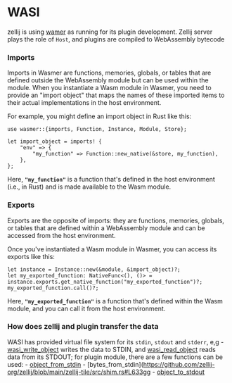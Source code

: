 # WASI
zellij is using [wamer](https://wasmer.io/) as running for its plugin development. Zellij server plays the role of `Host`, and plugins are compiled to WebAssembly bytecode

### **Imports**

Imports in Wasmer are functions, memories, globals, or tables that are defined outside the WebAssembly module but can be used within the module. When you instantiate a Wasm module in Wasmer, you need to provide an "import object" that maps the names of these imported items to their actual implementations in the host environment.

For example, you might define an import object in Rust like this:

```
use wasmer::{imports, Function, Instance, Module, Store};

let import_object = imports! {
    "env" => {
        "my_function" => Function::new_native(&store, my_function),
    },
};
```

Here, **`"my_function"`** is a function that's defined in the host environment (i.e., in Rust) and is made available to the Wasm module.

### **Exports**

Exports are the opposite of imports: they are functions, memories, globals, or tables that are defined within a WebAssembly module and can be accessed from the host environment.

Once you've instantiated a Wasm module in Wasmer, you can access its exports like this:

```
let instance = Instance::new(&module, &import_object)?;
let my_exported_function: NativeFunc<(), ()> = instance.exports.get_native_function("my_exported_function")?;
my_exported_function.call()?;
```

Here, **`"my_exported_function"`** is a function that's defined within the Wasm module, and you can call it from the host environment.


### How does zellij and plugin transfer the data
WASI has provided virtual file system for its `stdin`, `stdout` and `stderr`, e,g - [wasi_write_object](https://github.com/zellij-org/zellij/blob/main/zellij-server/src/plugins/zellij_exports.rs#L1069) writes the data to STDIN, and [wasi_read_object](https://github.com/zellij-org/zellij/blob/main/zellij-server/src/plugins/zellij_exports.rs#L1076) reads data from its STDOUT;
for plugin module, there are a few functions can be used:
    - [object_from_stdin](https://github.com/zellij-org/zellij/blob/main/zellij-tile/src/shim.rs#L624)
    - [bytes_from_stdin](https://github.com/zellij-org/zellij/blob/main/zellij-tile/src/shim.rs#L633gg
    - [object_to_stdout](https://github.com/zellij-org/zellij/blob/main/zellij-tile/src/shim.rs#L641)

